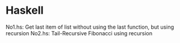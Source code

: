 # Haskell

No1.hs: Get last item of list without using the last function, but using recursion
No2.hs: Tail-Recursive Fibonacci using recursion
